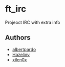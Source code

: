 # ft_irc

Projeoct IRC with extra info

## Authors

- [albertpardo](https://github.com/albertpardo)
- [Hazeliny](https://github.com/Hazeliny)
- [xilen0x](https://github.com/xilen0x)
